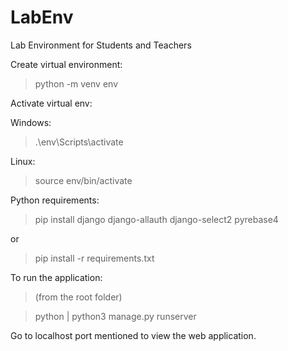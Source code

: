 # LabEnv
Lab Environment for Students and Teachers

Create virtual environment:
> python -m venv env

Activate virtual env:

Windows: 
> .\env\Scripts\activate

Linux:
> source env/bin/activate

Python requirements:

> pip install django django-allauth django-select2 pyrebase4

or 

> pip install -r requirements.txt

To run the application:

> (from the root folder)

> python | python3 manage.py runserver

Go to localhost port mentioned to view the web application.
